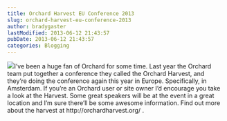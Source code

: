 ```yaml
---
title: Orchard Harvest EU Conference 2013
slug: orchard-harvest-eu-conference-2013
author: bradygaster
lastModified: 2013-06-12 21:43:57
pubDate: 2013-06-12 21:43:57
categories: Blogging
---
```


<p>
  <img src="http://orchardharvest.org/themes/harvest.theme/content/images/logo.png">I&#x2019;ve been a huge fan of Orchard for some time. Last year the Orchard team put together a conference they called the Orchard Harvest, and they&#x2019;re doing the conference again this year in Europe. Specifically, in Amsterdam. If you&#x2019;re an Orchard user or
  site owner I&#x2019;d encourage you take a look at the Harvest. Some great speakers will be at the event in a great location and I&#x2019;m sure there&#x2019;ll be some awesome information. Find out more about the harvest at
  <a>http://orchardharvest.org/</a> . </p>
